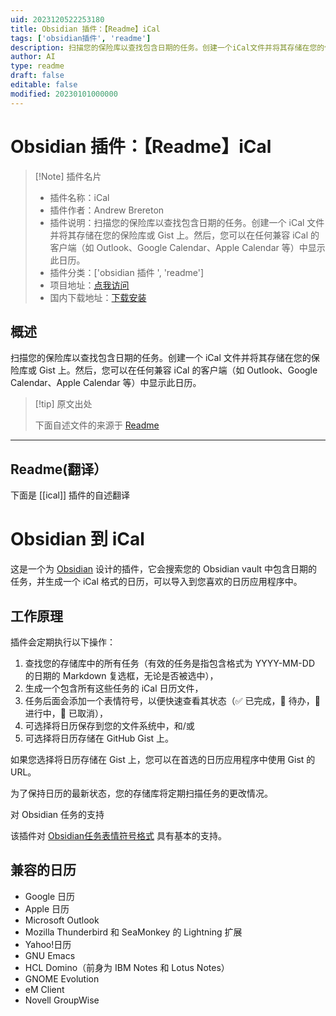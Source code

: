 ```yaml
---
uid: 2023120522253180
title: Obsidian 插件：【Readme】iCal
tags: ['obsidian插件', 'readme']
description: 扫描您的保险库以查找包含日期的任务。创建一个iCal文件并将其存储在您的保险库或Gist上。然后，您可以在任何兼容iCal的客户端（如Outlook、Google Calendar、Apple Calendar等）中显示此日历。
author: AI
type: readme
draft: false
editable: false
modified: 20230101000000
---
```


# Obsidian 插件：【Readme】iCal

> [!Note] 插件名片
> - 插件名称：iCal
> - 插件作者：Andrew Brereton
> - 插件说明：扫描您的保险库以查找包含日期的任务。创建一个 iCal 文件并将其存储在您的保险库或 Gist 上。然后，您可以在任何兼容 iCal 的客户端（如 Outlook、Google Calendar、Apple Calendar 等）中显示此日历。
> - 插件分类：['obsidian 插件 ', 'readme']
> - 项目地址：[点我访问](https://github.com/andrewbrereton/obsidian-to-ical-plugin)
> - 国内下载地址：[下载安装](https://pkmer.cn/products/plugin/pluginMarket/?ical)

## 概述

扫描您的保险库以查找包含日期的任务。创建一个 iCal 文件并将其存储在您的保险库或 Gist 上。然后，您可以在任何兼容 iCal 的客户端（如 Outlook、Google Calendar、Apple Calendar 等）中显示此日历。

> [!tip] 原文出处
>
>下面自述文件的来源于 [Readme](https://ghproxy.net/https://raw.githubusercontent.com/andrewbrereton/obsidian-to-ical-plugin/main/README.md)

---

## Readme(翻译）

下面是 [[ical]] 插件的自述翻译

# Obsidian 到 iCal

这是一个为 [Obsidian](https://obsidian.md) 设计的插件，它会搜索您的 Obsidian vault 中包含日期的任务，并生成一个 iCal 格式的日历，可以导入到您喜欢的日历应用程序中。

## 工作原理

插件会定期执行以下操作：

1. 查找您的存储库中的所有任务（有效的任务是指包含格式为 YYYY-MM-DD 的日期的 Markdown 复选框，无论是否被选中），
2. 生成一个包含所有这些任务的 iCal 日历文件，
3. 任务后面会添加一个表情符号，以便快速查看其状态（✅ 已完成，🔲 待办，🏃 进行中，🚫 已取消），
4. 可选择将日历保存到您的文件系统中，和/或
5. 可选择将日历存储在 GitHub Gist 上。

如果您选择将日历存储在 Gist 上，您可以在首选的日历应用程序中使用 Gist 的 URL。

为了保持日历的最新状态，您的存储库将定期扫描任务的更改情况。

对 Obsidian 任务的支持

该插件对 [Obsidian任务表情符号格式](https://publish.obsidian.md/tasks/Reference/Task+Formats/Tasks+Emoji+Format) 具有基本的支持。

## 兼容的日历

* Google 日历
* Apple 日历
* Microsoft Outlook
* Mozilla Thunderbird 和 SeaMonkey 的 Lightning 扩展
* Yahoo!日历
* GNU Emacs
* HCL Domino（前身为 IBM Notes 和 Lotus Notes）
* GNOME Evolution
* eM Client
* Novell GroupWise
